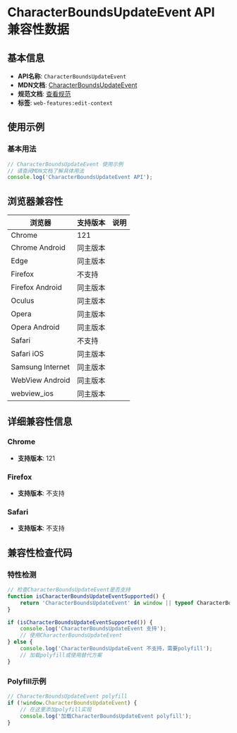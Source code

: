# CharacterBoundsUpdateEvent API 兼容性数据

## 基本信息

- **API名称**: `CharacterBoundsUpdateEvent`
- **MDN文档**: [CharacterBoundsUpdateEvent](https://developer.mozilla.org/docs/Web/API/CharacterBoundsUpdateEvent)
- **规范文档**: [查看规范](https://w3c.github.io/edit-context/#dom-characterboundsupdateevent)
- **标签**: `web-features:edit-context`

## 使用示例

### 基本用法

```javascript
// CharacterBoundsUpdateEvent 使用示例
// 请查阅MDN文档了解具体用法
console.log('CharacterBoundsUpdateEvent API');
```

## 浏览器兼容性

| 浏览器 | 支持版本 | 说明 |
|--------|----------|------|
| Chrome | 121 |  |
| Chrome Android | 同主版本 |  |
| Edge | 同主版本 |  |
| Firefox | 不支持 |  |
| Firefox Android | 同主版本 |  |
| Oculus | 同主版本 |  |
| Opera | 同主版本 |  |
| Opera Android | 同主版本 |  |
| Safari | 不支持 |  |
| Safari iOS | 同主版本 |  |
| Samsung Internet | 同主版本 |  |
| WebView Android | 同主版本 |  |
| webview_ios | 同主版本 |  |

## 详细兼容性信息

### Chrome

- **支持版本**: 121

### Firefox

- **支持版本**: 不支持

### Safari

- **支持版本**: 不支持

## 兼容性检查代码

### 特性检测

```javascript
// 检查CharacterBoundsUpdateEvent是否支持
function isCharacterBoundsUpdateEventSupported() {
    return 'CharacterBoundsUpdateEvent' in window || typeof CharacterBoundsUpdateEvent !== 'undefined';
}

if (isCharacterBoundsUpdateEventSupported()) {
    console.log('CharacterBoundsUpdateEvent 支持');
    // 使用CharacterBoundsUpdateEvent
} else {
    console.log('CharacterBoundsUpdateEvent 不支持，需要polyfill');
    // 加载polyfill或使用替代方案
}
```

### Polyfill示例

```javascript
// CharacterBoundsUpdateEvent polyfill
if (!window.CharacterBoundsUpdateEvent) {
    // 在这里添加polyfill实现
    console.log('加载CharacterBoundsUpdateEvent polyfill');
}
```

